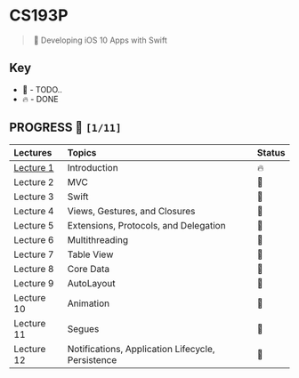 # CS193P
>  📱 Developing iOS 10 Apps with Swift

## Key

*   🚧 - TODO..
*   🔥 - DONE

## PROGRESS 🚀 `[1/11]`

| Lectures  | Topics                                            | Status|
| :-------- | :------------------------------------------------ |:------|
| [Lecture 1](./lectures/1) | Introduction                      |  🔥   |
| Lecture 2 | MVC                                               |  🚧   |
| Lecture 3 | Swift                                             |  🚧   |
| Lecture 4 | Views, Gestures, and Closures                     |  🚧   |
| Lecture 5 | Extensions, Protocols, and Delegation             |  🚧   |
| Lecture 6 | Multithreading                                    |  🚧   |
| Lecture 7 | Table View                                        |  🚧   |
| Lecture 8 | Core Data                                         |  🚧   |
| Lecture 9 | AutoLayout                                        |  🚧   |
| Lecture 10| Animation                                         |  🚧   |
| Lecture 11| Segues                                            |  🚧   |
| Lecture 12| Notifications, Application Lifecycle, Persistence |  🚧   |
